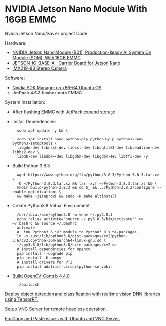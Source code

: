 # NVIDIA Jetson Nano Module With 16GB EMMC

Nvidia Jetson Nano/Xavier project Code

Hardware:
- [NVIDIA Jetson Nano Module (B01), Production-Ready AI System On Module (SOM), With 16GB EMMC](https://www.waveshare.com/jetson-nano-module.htm)
- [JETSON-IO-BASE-A - Carrier Board for Jetson Nano](https://www.waveshare.com/wiki/JETSON-NANO-DEV-KIT)
- [IMX219-83 Stereo Camera](https://www.waveshare.com/imx219-83-Stereo-camera.htm)

Software:
- [Nvidia SDK Manager on x86-64 Ubuntu OS](https://docs.nvidia.com/sdk-manager/install-with-sdkm-jetson/index.html)
- JetPack 4.6.3 flashed onto EMMC

System Installation:

- After flashing EMMC with JetPack [expand storage](https://www.waveshare.com/wiki/JETSON-NANO-DEV-KIT#Boot_USB_Flash_Drive_.28copy_eMMC_on_the_system.29)

- Install Dependencies:

        sudo apt update -y && \

        sudo apt install nano python-pip python3-pip python3-venv python3-setuptools \
        libgdm-dev libnss3-dev libssl-dev libsqlite3-dev libreadline-dev libbz2-dev \
        libdb-dev libdb++-dev libgdbm-dev libgdbm-dev libffi-dev -y

- Build Python 3.8.3

        wget https://www.python.org/ftp/python/3.8.3/Python-3.8.3.tar.xz \
        -O ~/Python-3.8.3.tar.xz && tar -xvf ~/Python-3.8.3.tar.xz && \ 
        mkdir build-python-3.8.3 && cd $_ && ../Python-3.8.3/configure --enable-optimizations \
        && make -j$(nproc) && sudo -H make altinstall

- Create Python3.8 Virtual Environment

        /usr/local/bin/python3.8 -m venv ~/.py3.8.3
        echo "alias activate='source ~/.py3.8.3/bin/activate'" >> ~/.bashrc && source ~/.bashrc
        activate
        # Link Python3.6 cv2 module to Python3.8 site-packages
        ln -s /usr/lib/python3.6/dist-packages/cv2/python-3.6/cv2.cpython-36m-aarch64-linux-gnu.so \
        ~/.py3.8.0/lib/python3.8/site-packages/cv2.so
        # Install dependencies for opencv
        pip install --upgrade pip
        pip install -U numpy 
        # Install drivers for PTZ
        pip install adafruit-circuitpython-servokit

- [Build OpenCV-Contrib 4.4.0](https://github.com/mdegans/nano_build_opencv)
    
        ./build.sh
        

[Deploy object detection and classification with realtime vision DNN libraries using TensorRT. ](https://github.com/dusty-nv/jetson-inference)

[Setup VNC Server for remote headless operation.](https://computingforgeeks.com/how-to-install-vnc-server-on-ubuntu/)

[Fix Copy and Paste issues with Ubuntu and VNC Server.](https://superuser.com/questions/1081489/how-to-enable-text-copy-and-paste-for-vnc)


